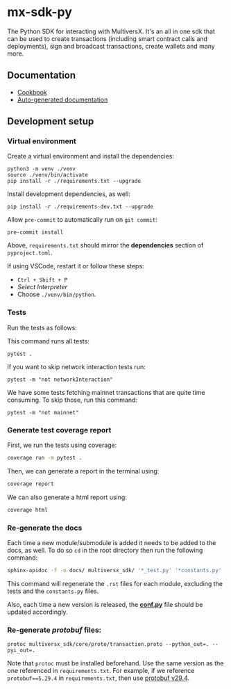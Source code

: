 # mx-sdk-py

The Python SDK for interacting with MultiversX. It's an all in one sdk that can be used to create transactions (including smart contract calls and deployments), sign and broadcast transactions, create wallets and many more.

## Documentation

- [Cookbook](./examples/v1.ipynb)
- [Auto-generated documentation](https://multiversx.github.io/mx-sdk-py/)

## Development setup

### Virtual environment

Create a virtual environment and install the dependencies:

```
python3 -m venv ./venv
source ./venv/bin/activate
pip install -r ./requirements.txt --upgrade
```

Install development dependencies, as well:

```
pip install -r ./requirements-dev.txt --upgrade
```

Allow `pre-commit` to automatically run on `git commit`:
```
pre-commit install
```

Above, `requirements.txt` should mirror the **dependencies** section of `pyproject.toml`.

If using VSCode, restart it or follow these steps:
 - `Ctrl + Shift + P`
 - _Select Interpreter_
 - Choose `./venv/bin/python`.

### Tests

Run the tests as follows:

This command runs all tests:
```
pytest .
```

If you want to skip network interaction tests run:
```
pytest -m "not networkInteraction"
```

We have some tests fetching mainnet transactions that are quite time consuming. To skip those, run this command:
```
pytest -m "not mainnet"
```

### Generate test coverage report

First, we run the tests using coverage:
```sh
coverage run -m pytest .
```

Then, we can generate a report in the terminal using:
```sh
coverage report
```

We can also generate a html report using:
```sh
coverage html
```

### Re-generate the docs

Each time a new module/submodule is added it needs to be added to the docs, as well. To do so `cd` in the root directory then run the following command:
```bash
sphinx-apidoc -f -o docs/ multiversx_sdk/ '*_test.py' '*constants.py'
```

This command will regenerate the `.rst` files for each module, excluding the tests and the `constants.py` files.

Also, each time a new version is released, the [**conf.py**](/docs/conf.py) file should be updated accordingly.

### Re-generate _protobuf_ files:

```
protoc multiversx_sdk/core/proto/transaction.proto --python_out=. --pyi_out=.
```

Note that `protoc` must be installed beforehand. Use the same version as the one referenced in `requirements.txt`. For example, if we reference `protobuf==5.29.4` in `requirements.txt`, then use [protobuf v29.4](https://github.com/protocolbuffers/protobuf/releases/tag/v29.4).
